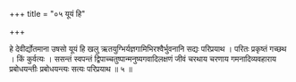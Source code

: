 +++
title = "०५ यूयं हि"

+++

हे देवीर्द्योतमाना उषसो यूयं हि खलु ऋतयुग्भिर्यज्ञगामिभिरश्वैर्भुवनानि सद्यः परिप्रयाथ । परितः प्रकृष्तं गच्छथ । किं कुर्वत्यः । ससन्तं स्वपन्तं द्विपाच्चतुष्पान्मनुष्यगवादिलक्षणं जीवं चरथाय चरणाय गमनादिव्यवहाराय प्रबोधयन्तीः प्रबोधयन्त्यः सत्यः परिप्रयाथ ॥ ५ ॥
